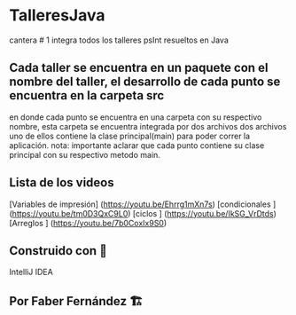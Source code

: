 # TalleresJava
cantera # 1 integra todos los talleres psInt resueltos en Java

## Cada taller se encuentra en un paquete con el nombre del taller, el desarrollo de cada punto se encuentra en la carpeta src 
en donde cada punto se encuentra en una carpeta con su respectivo nombre, esta carpeta se encuentra integrada por dos archivos
dos archivos uno de ellos contiene la clase principal(main) para poder correr la aplicación. 
nota: importante aclarar que cada punto contiene su clase principal con su respectivo metodo main.

## Lista de los videos
[Variables de impresión] (https://youtu.be/Ehrrg1mXn7s)
[condicionales ] (https://youtu.be/tm0D3QxC9L0)
[ciclos ] (https://youtu.be/IkSG_VrDtds)
[Arreglos ] (https://youtu.be/7b0CoxIx9S0)


## Construido con :wrench:
IntelliJ IDEA


## Por Faber Fernández :building_construction:
